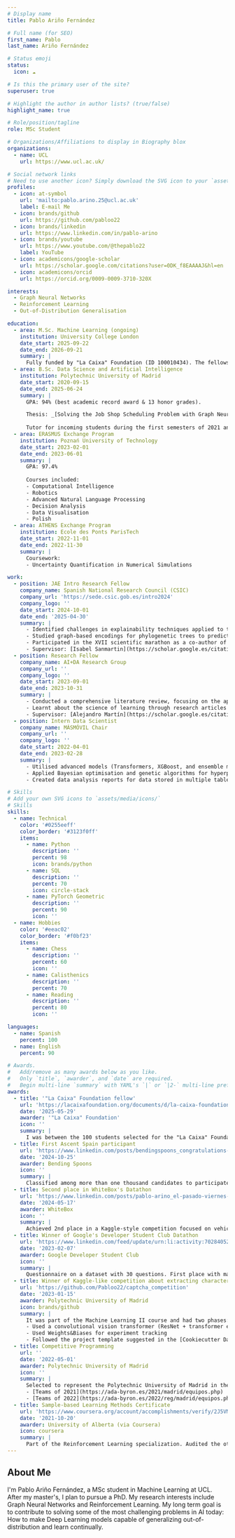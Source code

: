 ```yaml
---
# Display name
title: Pablo Ariño Fernández

# Full name (for SEO)
first_name: Pablo
last_name: Ariño Fernández

# Status emoji
status:
  icon: ☁️

# Is this the primary user of the site?
superuser: true

# Highlight the author in author lists? (true/false)
highlight_name: true

# Role/position/tagline
role: MSc Student

# Organizations/Affiliations to display in Biography blox
organizations:
  - name: UCL
    url: https://www.ucl.ac.uk/

# Social network links
# Need to use another icon? Simply download the SVG icon to your `assets/media/icons/` folder.
profiles:
  - icon: at-symbol
    url: 'mailto:pablo.arino.25@ucl.ac.uk'
    label: E-mail Me
  - icon: brands/github
    url: https://github.com/pabloo22
  - icon: brands/linkedin
    url: https://www.linkedin.com/in/pablo-arino
  - icon: brands/youtube
    url: https://www.youtube.com/@thepablo22
    label: YouTube
  - icon: academicons/google-scholar
    url: https://scholar.google.com/citations?user=0DK_f8EAAAAJ&hl=en
  - icon: academicons/orcid
    url: https://orcid.org/0009-0009-3710-320X

interests:
  - Graph Neural Networks
  - Reinforcement Learning
  - Out-of-Distribution Generalisation

education:
  - area: M.Sc. Machine Learning (ongoing)
    institution: University College London
    date_start: 2025-09-22
    date_end: 2026-09-21
    summary: |
      Fully funded by "La Caixa" Foundation (ID 100010434). The fellowship code is "PFA25-02258F".
  - area: B.Sc. Data Science and Artificial Intelligence
    institution: Polytechnic University of Madrid
    date_start: 2020-09-15
    date_end: 2025-06-24
    summary: |
      GPA: 94% (best academic record award & 13 honor grades).

      Thesis: _[Solving the Job Shop Scheduling Problem with Graph Neural Networks: A Customizable Reinforcement Learning Environment](https://arxiv.org/abs/2506.13781)_.
      
      Tutor for incoming students during the first semesters of 2021 and 2022.
  - area: ERASMUS Exchange Program
    institution: Poznań University of Technology
    date_start: 2023-02-01
    date_end: 2023-06-01
    summary: |
      GPA: 97.4%
      
      Courses included:
      - Computational Intelligence
      - Robotics
      - Advanced Natural Language Processing
      - Decision Analysis
      - Data Visualisation
      - Polish
  - area: ATHENS Exchange Program
    institution: Ecole des Ponts ParisTech
    date_start: 2022-11-01
    date_end: 2022-11-30
    summary: |
      Coursework:
      - Uncertainty Quantification in Numerical Simulations

work:
  - position: JAE Intro Research Fellow
    company_name: Spanish National Research Council (CSIC)
    company_url: 'https://sede.csic.gob.es/intro2024'
    company_logo: ''
    date_start: 2024-10-01
    date_end: '2025-04-30'
    summary: |
      - Identified challenges in explainability techniques applied to the state-of-the-art deep learning models for phylogenetic trees.
      - Studied graph-based encodings for phylogenetic trees to predict key parameters and presented my results at the MCEB Congress.
      - Participated in the XVII scientific marathon as a co-author of the presentation "AI and its capacity to understand the generation and extinction of species".
      - Supervisor: [Isabel Sanmartin](https://scholar.google.es/citations?user=HNhEAN8AAAAJ&hl=es).
  - position: Research Fellow
    company_name: AI+DA Research Group
    company_url: ''
    company_logo: ''
    date_start: 2023-09-01
    date_end: 2023-10-31
    summary: |
      - Conducted a comprehensive literature review, focusing on the application of AI and Large Language Models to enhance learning and educational methods.
      - Learnt about the science of learning through research articles and the books _Make it Stick_ and _Ultralearning_.
      - Supervisor: [Alejandro Martín](https://scholar.google.es/citations?user=b3J9VRsAAAAJ&hl=es).
  - position: Intern Data Scientist
    company_name: MÁSMÓVIL Chair
    company_url: ''
    company_logo: ''
    date_start: 2022-04-01
    date_end: 2023-02-28
    summary: |
      - Utilised advanced models (Transformers, XGBoost, and ensemble methods) for churn prediction using an imbalanced dataset.
      - Applied Bayesian optimisation and genetic algorithms for hyperparameter optimization using a custom metric to adapt model selection to the company's needs.
      - Created data analysis reports for data stored in multiple tables and more than one thousand columns in total. Some of them included visualizations with t-SNE.

# Skills
# Add your own SVG icons to `assets/media/icons/`
# Skills
skills:
  - name: Technical
    color: '#0255eeff'
    color_border: '#3123f0ff'
    items:
      - name: Python
        description: ''
        percent: 98
        icon: brands/python
      - name: SQL
        description: ''
        percent: 70
        icon: circle-stack
      - name: PyTorch Geometric
        description: ''
        percent: 90
        icon: ''
  - name: Hobbies
    color: '#eeac02'
    color_border: '#f0bf23'
    items:
      - name: Chess
        description: ''
        percent: 60
        icon: ''
      - name: Calisthenics
        description: ''
        percent: 70
      - name: Reading
        description: ''
        percent: 80
        icon: ''

languages:
  - name: Spanish
    percent: 100
  - name: English
    percent: 90

# Awards.
#   Add/remove as many awards below as you like.
#   Only `title`, `awarder`, and `date` are required.
#   Begin multi-line `summary` with YAML's `|` or `|2-` multi-line prefix and indent 2 spaces below.
awards:
  - title: '"La Caixa" Foundation fellow'
    url: 'https://lacaixafoundation.org/documents/d/la-caixa-foundation/postgraduate-fellowships-abroad-results-selection-process-2025-pdf'
    date: '2025-05-29'
    awarder: '"La Caixa" Foundation'
    icon: ''
    summary: |
      I was between the 100 students selected for the "La Caixa" Foundation Postgraduate Abroad Fellowship among more than one thousand candidates from Spain and Portugal.
  - title: First Ascent Spain participant
    url: 'https://www.linkedin.com/posts/bendingspoons_congratulations-to-the-40-incredible-ascenders-ugcPost-7251572099503329281-bCFm'
    date: '2024-10-25'
    awarder: Bending Spoons
    icon: ''
    summary: |
      Classified among more than one thousand candidates to participate in the trip to Milan organized by Bending Spoons.
  - title: Second place in WhiteBox's Datathon
    url: 'https://www.linkedin.com/posts/pablo-arino_el-pasado-viernes-particip%C3%A9-con-%C3%A1lvaro-laguna-activity-7199081156573573120-8wTU'
    date: '2024-05-17'
    awarder: WhiteBox
    icon: ''
    summary: |
      Achieved 2nd place in a Kaggle-style competition focused on vehicle valuation modelling, leveraging xgboost on real-world data provided by DataMarket, with less than 3 hours to clean data, engineer features, and train the model.
  - title: Winner of Google's Developer Student Club Datathon
    url: 'https://www.linkedin.com/feed/update/urn:li:activity:7028405266727546881/'
    date: '2023-02-07'
    awarder: Google Developer Student Club
    icon: ''
    summary: |
      Questionnaire on a dataset with 30 questions. First place with maximum score.
  - title: Winner of Kaggle-like competition about extracting characters from CAPTCHA images
    url: 'https://github.com/Pabloo22/captcha_competition'
    date: '2023-01-15'
    awarder: Polytechnic University of Madrid
    icon: brands/github
    summary: |
      It was part of the Machine Learning II course and had two phases: a preparatory phase, and an in-person phase.
      - Used a convolutional vision transformer (ResNet + transformer encoder)
      - Used Weights&Biases for experiment tracking
      - Followed the project template suggested in the [Cookiecutter Data Science template](https://cookiecutter-data-science.drivendata.org/opinions/)
  - title: Competitive Programming
    url: ''
    date: '2022-05-01'
    awarder: Polytechnic University of Madrid
    icon: ''
    summary: |
      Selected to represent the Polytechnic University of Madrid in the Ada Byron contests of 2021 and 2022.
      - [Teams of 2021](https://ada-byron.es/2021/madrid/equipos.php)
      - [Teams of 2022](https://ada-byron.es/2022/reg/madrid/equipos.php)
  - title: Sample-based Learning Methods Certificate
    url: 'https://www.coursera.org/account/accomplishments/verify/2J5VMYFTWZE4'
    date: '2021-10-20'
    awarder: University of Alberta (via Coursera)
    icon: coursera
    summary: |
      Part of the Reinforcement Learning specialization. Audited the other courses.
---
```


## About Me

I'm Pablo Ariño Fernández, a MSc student in Machine Learning at UCL. After my master's, I plan to pursue a PhD. My research interests include Graph Neural Networks and Reinforcement Learning. My long term goal is to contribute to solving some of the most challenging problems in AI today: How to make Deep Learning models capable of generalizing out-of-distribution and learn continually.

